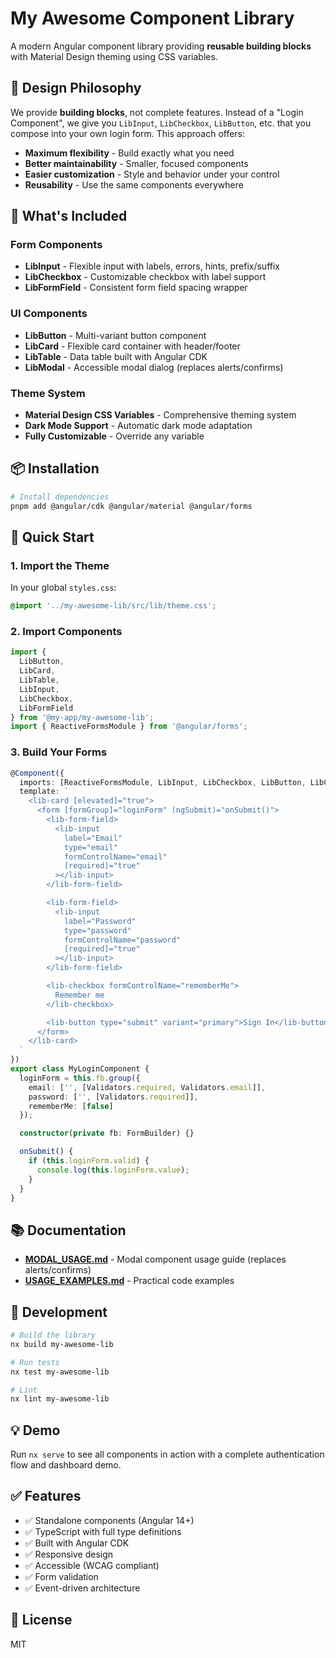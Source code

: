 # My Awesome Component Library

A modern Angular component library providing **reusable building blocks** with Material Design theming using CSS variables.

## 🎨 Design Philosophy

We provide **building blocks**, not complete features. Instead of a "Login Component", we give you `LibInput`, `LibCheckbox`, `LibButton`, etc. that you compose into your own login form. This approach offers:

- **Maximum flexibility** - Build exactly what you need
- **Better maintainability** - Smaller, focused components
- **Easier customization** - Style and behavior under your control
- **Reusability** - Use the same components everywhere

## 🎯 What's Included

### Form Components
- **LibInput** - Flexible input with labels, errors, hints, prefix/suffix
- **LibCheckbox** - Customizable checkbox with label support
- **LibFormField** - Consistent form field spacing wrapper

### UI Components
- **LibButton** - Multi-variant button component
- **LibCard** - Flexible card container with header/footer
- **LibTable** - Data table built with Angular CDK
- **LibModal** - Accessible modal dialog (replaces alerts/confirms)

### Theme System
- **Material Design CSS Variables** - Comprehensive theming system
- **Dark Mode Support** - Automatic dark mode adaptation
- **Fully Customizable** - Override any variable

## 📦 Installation

```bash
# Install dependencies
pnpm add @angular/cdk @angular/material @angular/forms
```

## 🚀 Quick Start

### 1. Import the Theme

In your global `styles.css`:

```css
@import '../my-awesome-lib/src/lib/theme.css';
```

### 2. Import Components

```typescript
import { 
  LibButton, 
  LibCard, 
  LibTable,
  LibInput,
  LibCheckbox,
  LibFormField
} from '@my-app/my-awesome-lib';
import { ReactiveFormsModule } from '@angular/forms';
```

### 3. Build Your Forms

```typescript
@Component({
  imports: [ReactiveFormsModule, LibInput, LibCheckbox, LibButton, LibCard],
  template: `
    <lib-card [elevated]="true">
      <form [formGroup]="loginForm" (ngSubmit)="onSubmit()">
        <lib-form-field>
          <lib-input
            label="Email"
            type="email"
            formControlName="email"
            [required]="true"
          ></lib-input>
        </lib-form-field>

        <lib-form-field>
          <lib-input
            label="Password"
            type="password"
            formControlName="password"
            [required]="true"
          ></lib-input>
        </lib-form-field>

        <lib-checkbox formControlName="rememberMe">
          Remember me
        </lib-checkbox>

        <lib-button type="submit" variant="primary">Sign In</lib-button>
      </form>
    </lib-card>
  `
})
export class MyLoginComponent {
  loginForm = this.fb.group({
    email: ['', [Validators.required, Validators.email]],
    password: ['', [Validators.required]],
    rememberMe: [false]
  });

  constructor(private fb: FormBuilder) {}

  onSubmit() {
    if (this.loginForm.valid) {
      console.log(this.loginForm.value);
    }
  }
}
```

## 📚 Documentation

- **[MODAL_USAGE.md](../MODAL_USAGE.md)** - Modal component usage guide (replaces alerts/confirms)
- **[USAGE_EXAMPLES.md](./USAGE_EXAMPLES.md)** - Practical code examples

## 🔧 Development

```bash
# Build the library
nx build my-awesome-lib

# Run tests
nx test my-awesome-lib

# Lint
nx lint my-awesome-lib
```

## 💡 Demo

Run `nx serve` to see all components in action with a complete authentication flow and dashboard demo.

## ✅ Features

- ✅ Standalone components (Angular 14+)
- ✅ TypeScript with full type definitions
- ✅ Built with Angular CDK
- ✅ Responsive design
- ✅ Accessible (WCAG compliant)
- ✅ Form validation
- ✅ Event-driven architecture

## 📄 License

MIT
